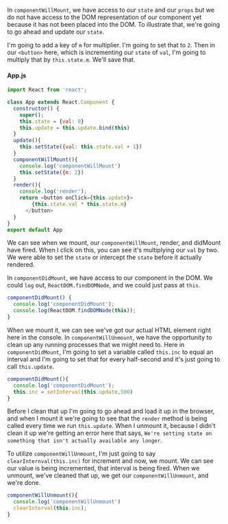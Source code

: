 In `componentWillMount`, we have access to our `state` and our `props` but we do not have access to the DOM representation of our component yet because it has not been placed into the DOM. To illustrate that, we're going to go ahead and update our `state`.

I'm going to add a key of `m` for multiplier. I'm going to set that to `2`. Then in our `<button>` here, which is incrementing our `state` of `val`, I'm going to multiply that by `this.state.m`. We'll save that.
#### App.js
``` javascript
import React from 'react';

class App extends React.Component {
  constructor() {
    super();
    this.state = {val: 0}
    this.update = this.update.bind(this)
  }
  update(){
    this.setState({val: this.state.val + 1})
  }
  componentWillMount(){
    console.log('componentWillMount')
    this.setState({m: 2})
  }
  render(){
    console.log('render');
    return <button onClick={this.update}>
        {this.state.val * this.state.m}
      </button>
  }
}
export default App
```
We can see when we mount, our `componentWillMount`, render, and didMount have fired. When I click on this, you can see it's multiplying our `val` by two. We were able to set the `state` or intercept the `state` before it actually rendered.

In `componentDidMount`, we have access to our component in the DOM. We could `log` out, `ReactDOM.findDOMNode`, and we could just pass at `this`.

``` javascript
componentDidMount() {
  console.log('componentDidMount');
  console.log(ReactDOM.findDOMNode(this));
}
```
When we mount it, we can see we've got our actual HTML element right here in the console. In `componentWillUnmount`, we have the opportunity to clean up any running processes that we might need to. Here in `componentDidMount`, I'm going to set a variable called `this.inc` to equal an interval and I'm going to set that for every half-second and it's just going to call `this.update`.

``` javascript
componentDidMount(){
  console.log('componentDidMount');
  this.inc = setInterval(this.update,500)
}
```
Before I clean that up I'm going to go ahead and load it up in the browser, and when I mount it we're going to see that the `render` method is being called every time we run `this.update`. When I unmount it, because I didn't clean it up we're getting an error here that says, `We're setting state on something that isn't actually available any longer`.

To utilize `componentWillUnmount`, I'm just going to say `clearInternval(this.inc)` for increment and now, we mount. We can see our value is being incremented, that interval is being fired. When we unmount, we've cleaned that up, we get our `componentWillUnmount`, and we're done.

``` javascript
componentWillUnmount(){
  console.log('componentWillUnmount')
  clearInterval(this.inc);
}
```